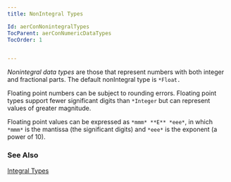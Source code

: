 ```yaml
---
title: NonIntegral Types

Id: aerConNonintegralTypes
TocParent: aerConNumericDataTypes
TocOrder: 1


---
```


*Nonintegral data types* are those that represent numbers with both integer and fractional parts. The default nonIntegral type is ```*Float.``` 

Floating point numbers can be subject to rounding errors. Floating point types support fewer significant digits than ```*Integer``` but can represent values of greater magnitude. 

Floating point values can be expressed as ``` *mmm* **E** *eee* ```, in which ``` *mmm* ``` is the mantissa (the significant digits) and ``` *eee* ``` is the exponent (a power of 10). 

### See Also
[Integral Types](IntegralTypes.html) 
